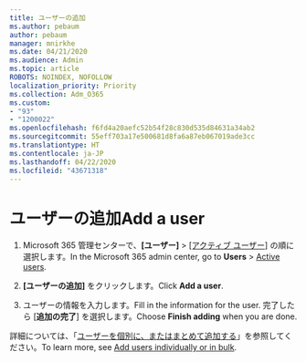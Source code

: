 ```yaml
---
title: ユーザーの追加
ms.author: pebaum
author: pebaum
manager: mnirkhe
ms.date: 04/21/2020
ms.audience: Admin
ms.topic: article
ROBOTS: NOINDEX, NOFOLLOW
localization_priority: Priority
ms.collection: Adm_O365
ms.custom:
- "93"
- "1200022"
ms.openlocfilehash: f6fd4a20aefc52b54f28c830d535d84631a34ab2
ms.sourcegitcommit: 55eff703a17e500681d8fa6a87eb067019ade3cc
ms.translationtype: HT
ms.contentlocale: ja-JP
ms.lasthandoff: 04/22/2020
ms.locfileid: "43671318"
---
```

# <a name="add-a-user"></a><span data-ttu-id="68e86-102">ユーザーの追加</span><span class="sxs-lookup"><span data-stu-id="68e86-102">Add a user</span></span>

1. <span data-ttu-id="68e86-103">Microsoft 365 管理センターで、**[ユーザー]** > [[アクティブ ユーザー]](https://admin.microsoft.com/Adminportal/Home?source=applauncher#/users) の順に選択します。</span><span class="sxs-lookup"><span data-stu-id="68e86-103">In the Microsoft 365 admin center, go to **Users** > [Active users](https://admin.microsoft.com/Adminportal/Home?source=applauncher#/users).</span></span>

2. <span data-ttu-id="68e86-104">**[ユーザーの追加]** をクリックします。</span><span class="sxs-lookup"><span data-stu-id="68e86-104">Click **Add a user**.</span></span>

3. <span data-ttu-id="68e86-105">ユーザーの情報を入力します。</span><span class="sxs-lookup"><span data-stu-id="68e86-105">Fill in the information for the user.</span></span> <span data-ttu-id="68e86-106">完了したら [**追加の完了**] を選択します。</span><span class="sxs-lookup"><span data-stu-id="68e86-106">Choose **Finish adding** when you are done.</span></span>

<span data-ttu-id="68e86-107">詳細については、「[ユーザーを個別に、またはまとめて追加する](https://docs.microsoft.com/office365/admin/add-users/add-users)」を参照してください。</span><span class="sxs-lookup"><span data-stu-id="68e86-107">To learn more, see [Add users individually or in bulk](https://docs.microsoft.com/office365/admin/add-users/add-users).</span></span>